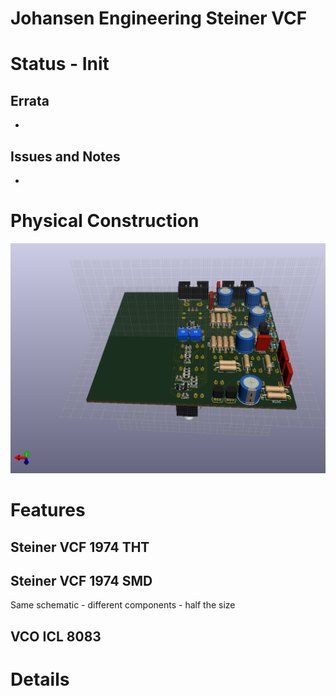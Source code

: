 # Johansen Engineering Steiner VCF

# Status - Init
## Errata
 * 
 
## Issues and Notes
 * 
 
# Physical Construction
![](Kicad-JE-SteinerVCF-1974-TopRevA.png)
# Features
## Steiner VCF 1974 THT

## Steiner VCF 1974 SMD
Same schematic - different components - half the size

## VCO ICL 8083

# Details
